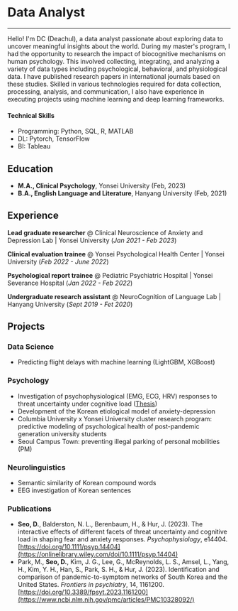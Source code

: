 # Data Analyst
-------
Hello! I'm DC (Deachul), a data analyst passionate about exploring data to uncover meaningful insights about the world. 
During my master's program, I had the opportunity to research the impact of biocognitive mechanisms on human psychology. 
This involved collecting, integrating, and analyzing a variety of data types including psychological, behavioral, and physiological data. 
I have published research papers in international journals based on these studies. 
Skilled in various technologies required for data collection, processing, analysis, and communication, I also have experience in executing projects using machine learning and deep learning frameworks.

#### Technical Skills
  - Programming: Python, SQL, R, MATLAB
  - DL: Pytorch, TensorFlow
  - BI: Tableau
    
## Education
- **M.A., Clinical Psychology**, Yonsei University (Feb, 2023)
- **B.A., English Language and Literature**, Hanyang University (Feb, 2021)

## Experience

**Lead graduate researcher** @ Clinical Neuroscience of Anxiety and Depression Lab | Yonsei University (_Jan 2021 - Feb 2023_)

**Clinical evaluation trainee** @ Yonsei Psychological Health Center | Yonsei University (_Feb 2022 - June 2022_)

**Psychological report trainee** @ Pediatric Psychiatric Hospital | Yonsei Severance Hospital (_Jan 2022 - Feb 2022_)

**Undergraduate research assistant** @ NeuroCognition of Language Lab | Hanyang University (_Sept 2019 - Fet 2020_)

## Projects
### Data Science
- Predicting flight delays with machine learning (LightGBM, XGBoost)

### Psychology
- Investigation of psychophysiological (EMG, ECG, HRV) responses to threat uncertainty under cognitive load ([Thesis](https://dcollection.yonsei.ac.kr/srch/srchDetail/000000545187?navigationSize=10&query=%2B%28%28creator_all%3A%EC%84%9C%EB%8C%80%EC%B2%A0%29%29&pageSize=10&insCode=211046&searchWhere1=creator_all&searchTotalCount=0&sortDir=desc&pageNum=1&rows=10&searthTotalPage=0&treePageNum=1&sortField=score&start=0&ajax=false&searchText=%5B%EC%A0%80%EC%9E%90%3A%EC%84%9C%EB%8C%80%EC%B2%A0%5D&searchKeyWord1=%EC%84%9C%EB%8C%80%EC%B2%A0))
- Development of the Korean etiological model of anxiety-depression
- Columbia University x Yonsei University cluster research program: predictive modeling of psychological health of post-pandemic generation university students
- Seoul Campus Town: preventing illegal parking of personal mobilities (PM)

### Neurolinguistics
- Semantic similarity of Korean compound words
- EEG investigation of Korean sentences

### Publications
- **Seo, D.**, Balderston, N. L., Berenbaum, H., & Hur, J. (2023). The interactive effects of different facets of threat uncertainty and cognitive load in shaping fear and anxiety responses. _Psychophysiology_, e14404. [https://doi.org/10.1111/psyp.14404](https://onlinelibrary.wiley.com/doi/10.1111/psyp.14404)
- Park, M., **Seo, D.**, Kim, J. G., Lee, G., McReynolds, L. S., Amsel, L., Yang, H., Kim, Y. H., Han, S., Park, S. H., & Hur, J. (2023). Identification and comparison of pandemic-to-symptom networks of South Korea and the United States. _Frontiers in psychiatry_, 14, 1161200. [https://doi.org/10.3389/fpsyt.2023.1161200](https://www.ncbi.nlm.nih.gov/pmc/articles/PMC10328092/)






















